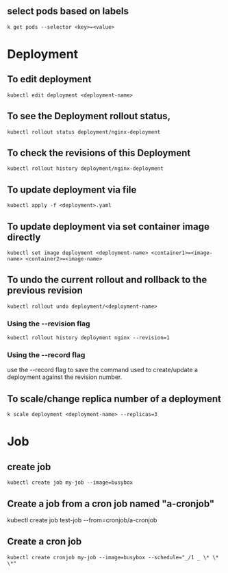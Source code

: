 ## select pods based on labels

`k get pods --selector <key>=<value>`

# Deployment

## To edit deployment

`kubectl edit deployment <deployment-name>`

## To see the Deployment rollout status,

`kubectl rollout status deployment/nginx-deployment`

## To check the revisions of this Deployment

`kubectl rollout history deployment/nginx-deployment`

## To update deployment via file

`kubectl apply -f <deployment>.yaml`

## To update deployment via set container image directly

`kubectl set image deployment <deployment-name> <container1>=<image-name> <container2>=<image-name>`

## To undo the current rollout and rollback to the previous revision

`kubectl rollout undo deployment/<deployment-name>`

### Using the --revision flag

`kubectl rollout history deployment nginx --revision=1`

### Using the --record flag

use the --record flag to save the command used to create/update a deployment against the revision number.

## To scale/change replica number of a deployment

`k scale deployment <deployment-name> --replicas=3`

# Job

## create job

`kubectl create job my-job --image=busybox`

## Create a job from a cron job named "a-cronjob"

kubectl create job test-job --from=cronjob/a-cronjob

## Create a cron job

`kubectl create cronjob my-job --image=busybox --schedule="_/1 _ \* \* \*"`
